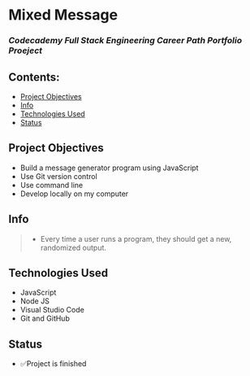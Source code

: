 # Mixed Message 
### _Codecademy Full Stack Engineering Career Path Portfolio Proeject_

## Contents: 
* [Project Objectives](#Project-Objectives)<br>
* [Info](#Info)<br>
* [Technologies Used](#Technologies-Used)<br>
* [Status](#Status)<br>

## Project Objectives
* Build a message generator program using JavaScript
* Use Git version control
* Use command line
* Develop locally on my computer

## Info
> * Every time a user runs a program, they should get a new, randomized output.

## Technologies Used
* JavaScript
* Node JS
* Visual Studio Code
* Git and GitHub

## Status
- ✅Project is finished



